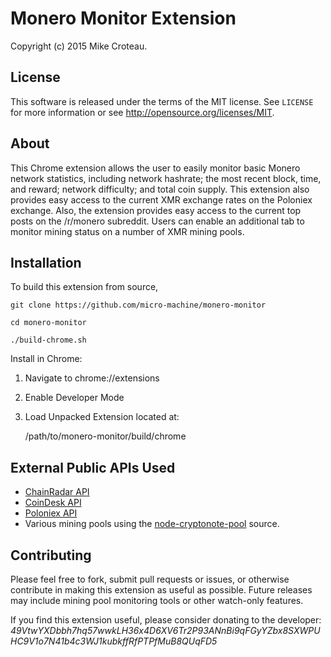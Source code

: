 # Monero Monitor Extension

Copyright (c) 2015 Mike Croteau.


## License

This software is released under the terms of the MIT license. See `LICENSE` for
more information or see http://opensource.org/licenses/MIT.


## About

This Chrome extension allows the user to easily monitor basic Monero network
statistics, including network hashrate; the most recent block, time, and reward;
network difficulty; and total coin supply.  This extension also provides easy access
to the current XMR exchange rates on the Poloniex exchange. Also, the extension
provides easy access to the current top posts on the /r/monero subreddit. Users can
enable an additional tab to monitor mining status on a number of XMR mining pools.


## Installation
To build this extension from source,

    git clone https://github.com/micro-machine/monero-monitor
    
    cd monero-monitor
    
    ./build-chrome.sh
    
Install in Chrome:

1) Navigate to chrome://extensions

2) Enable Developer Mode

3) Load Unpacked Extension located at:
    
    /path/to/monero-monitor/build/chrome


## External Public APIs Used

* [ChainRadar API](http://chainradar.com/api#)
* [CoinDesk API](https://coindesk.com/api)
* [Poloniex API](https://poloniex.com/support/api)
* Various mining pools using the [node-cryptonote-pool](https://github.com/zone117x/node-cryptonote-pool) source.


## Contributing

Please feel free to fork, submit pull requests or issues, or otherwise contribute
in making this extension as useful as possible. Future releases may include
mining pool monitoring tools or other watch-only features.


If you find this extension useful, please consider donating to the developer:  
_49VtwYXDbbh7hq57wwkLH36x4D6XV6Tr2P93ANnBi9qFGyYZbx8SXWPUHC9V1o7N41b4c3WJ1kubkffRfPTPfMuB8QUqFD5_